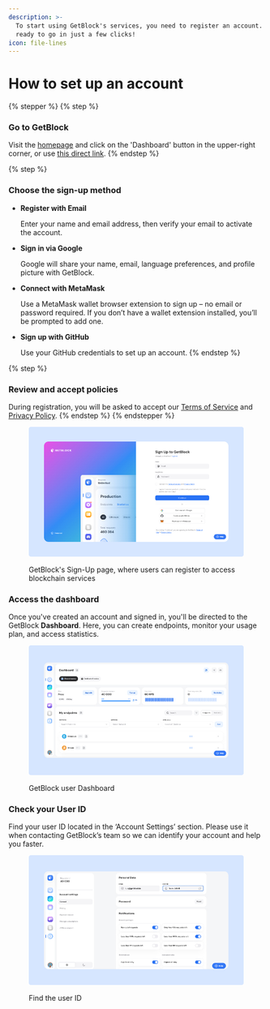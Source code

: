 ```yaml
---
description: >-
  To start using GetBlock's services, you need to register an account. You’ll be
  ready to go in just a few clicks!
icon: file-lines
---
```


# How to set up an account

{% stepper %}
{% step %}
### Go to GetBlock

Visit the [homepage](https://getblock.io/) and click on the 'Dashboard' button in the upper-right corner, or use [this direct link](https://account.getblock.io/sign-up).
{% endstep %}

{% step %}
### Choose the sign-up method

*   **Register with Email**

    Enter your name and email address, then verify your email to activate the account.
*   **Sign in via Google**

    Google will share your name, email, language preferences, and profile picture with GetBlock.
*   **Connect with MetaMask**&#x20;

    Use a MetaMask wallet browser extension to sign up – no email or password required. If you don’t have a wallet extension installed, you’ll be prompted to add one.
*   **Sign up with GitHub**

    Use your GitHub credentials to set up an account.
{% endstep %}

{% step %}
### Review and accept policies

During registration, you will be asked to accept our [Terms of Service](https://getblock.io/terms-of-service/) and [Privacy Policy](https://getblock.io/privacy-policy/).
{% endstep %}
{% endstepper %}

<figure><img src="../.gitbook/assets/Docs_Signup_bl.jpg" alt="How to create an account on GetBlock"><figcaption><p>GetBlock's Sign-Up page, where users can register to access blockchain services</p></figcaption></figure>

### Access the dashboard

Once you've created an account and signed in, you'll be directed to the GetBlock **Dashboard**. Here, you can create endpoints, monitor your usage plan, and access statistics.

<figure><img src="../.gitbook/assets/Docs_dashboard_bl.jpg" alt="GetBlock user dashboard for managing blockchain node access"><figcaption><p>GetBlock user Dashboard </p></figcaption></figure>

### Check your User ID

Find your user ID located in the ‘Account Settings’ section. Please use it when contacting GetBlock’s team so we can identify your account and help you faster.

<figure><img src="../.gitbook/assets/Docs_UserID_bl (1).jpg" alt="How to find GetBlock user ID"><figcaption><p>Find the user ID</p></figcaption></figure>
